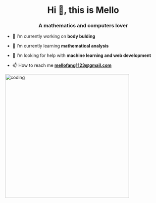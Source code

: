 <h1 align="center">Hi 👋, this is Mello</h1>
<h3 align="center">A mathematics and computers lover</h3>

- 🔭 I’m currently working on **body bulding**

- 🌱 I’m currently learning **mathematical analysis**

- 🤝 I’m looking for help with **machine learning and web development**

- 📫 How to reach me **mellofang1123@gmail.com**

<img align="middle" alt="coding" width="400" src="https://i.pinimg.com/originals/e4/26/70/e426702edf874b181aced1e2fa5c6cde.gif">

<p align="left">
</p>

